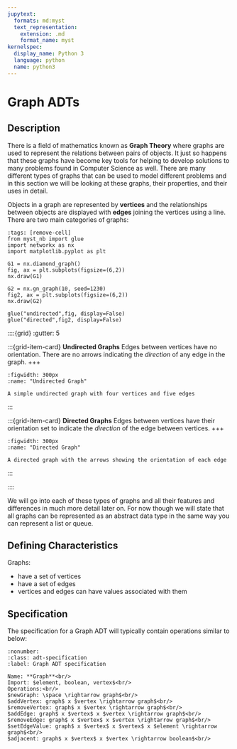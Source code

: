 ```yaml
---
jupytext:
  formats: md:myst
  text_representation:
    extension: .md
    format_name: myst
kernelspec:
  display_name: Python 3
  language: python
  name: python3
---
```

# Graph ADTs

## Description

There is a field of mathematics known as **Graph Theory** where graphs are used to represent the relations between pairs of objects. It just so happens that these graphs have become key tools for helping to develop solutions to many problems found in Computer Science as well. There are many different types of graphs that can be used to model different problems and in this section we will be looking at these graphs, their properties, and their uses in detail.

Objects in a graph are represented by **vertices** and the relationships between objects are displayed with **edges** joining the vertices using a line. There are two main categories of graphs:

```{code-cell} ipython3
:tags: [remove-cell]
from myst_nb import glue
import networkx as nx
import matplotlib.pyplot as plt

G1 = nx.diamond_graph()
fig, ax = plt.subplots(figsize=(6,2))
nx.draw(G1)

G2 = nx.gn_graph(10, seed=1230)
fig2, ax = plt.subplots(figsize=(6,2))
nx.draw(G2)

glue("undirected",fig, display=False)
glue("directed",fig2, display=False)
```

::::{grid}
:gutter: 5

:::{grid-item-card} **Undirected Graphs**
Edges between vertices have no orientation. There are no arrows indicating the *direction* of any edge in the graph. 
+++
```{glue:figure} undirected
:figwidth: 300px
:name: "Undirected Graph"

A simple undirected graph with four vertices and five edges
```
:::

:::{grid-item-card} **Directed Graphs**
Edges between vertices have their orientation set to indicate the *direction* of the edge between vertices.
+++
```{glue:figure} directed
:figwidth: 300px
:name: "Directed Graph"

A directed graph with the arrows showing the orientation of each edge
```
:::

::::

We will go into each of these types of graphs and all their features and differences in much more detail later on. For now though we will state that all graphs can be represented as an abstract data type in the same way you can represent a list or queue.

## Defining Characteristics
Graphs:
- have a set of vertices
- have a set of edges
- vertices and edges can have values associated with them

## Specification

The specification for a Graph ADT will typically contain operations similar to below:

```{prf:definition}
:nonumber:
:class: adt-specification
:label: Graph ADT specification

Name: **Graph**<br/>
Import: $element, boolean, vertex$<br/>
Operations:<br/>
$newGraph: \space \rightarrow graph$<br/>
$addVertex: graph$ x $vertex \rightarrow graph$<br/>
$removeVertex: graph$ x $vertex \rightarrow graph$<br/>
$addEdge: graph$ x $vertex$ x $vertex \rightarrow graph$<br/>
$removeEdge: graph$ x $vertex$ x $vertex \rightarrow graph$<br/>
$setEdgeValue: graph$ x $vertex$ x $vertex$ x $element \rightarrow graph$<br/>
$adjacent: graph$ x $vertex$ x $vertex \rightarrow boolean$<br/>


```